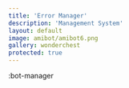 ```yaml
---
title: 'Error Manager'
description: 'Management System'
layout: default
image: amibot/amibot6.png
gallery: wonderchest
protected: true
---
```


:bot-manager
